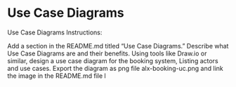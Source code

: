 # Use Case Diagrams
Use Case Diagrams 
Instructions:

Add a section in the README.md titled “Use Case Diagrams.”
Describe what Use Case Diagrams are and their benefits.
Using tools like Draw.io or similar, design a use case diagram for the booking system, Listing actors and use cases.
Export the diagram as png file alx-booking-uc.png and link the image in the README.md file
l
